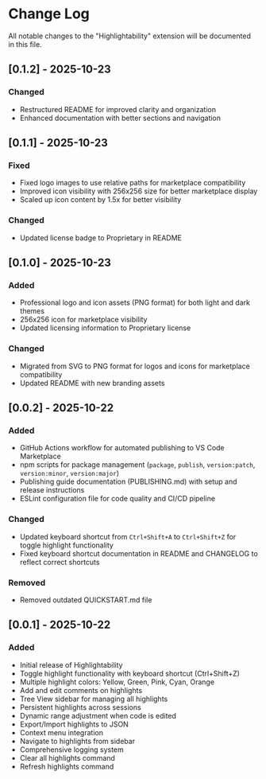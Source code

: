 # Change Log

All notable changes to the "Highlightability" extension will be documented in this file.

## [0.1.2] - 2025-10-23

### Changed
- Restructured README for improved clarity and organization
- Enhanced documentation with better sections and navigation

## [0.1.1] - 2025-10-23

### Fixed
- Fixed logo images to use relative paths for marketplace compatibility
- Improved icon visibility with 256x256 size for better marketplace display
- Scaled up icon content by 1.5x for better visibility

### Changed
- Updated license badge to Proprietary in README

## [0.1.0] - 2025-10-23

### Added
- Professional logo and icon assets (PNG format) for both light and dark themes
- 256x256 icon for marketplace visibility
- Updated licensing information to Proprietary license

### Changed
- Migrated from SVG to PNG format for logos and icons for marketplace compatibility
- Updated README with new branding assets

## [0.0.2] - 2025-10-22

### Added
- GitHub Actions workflow for automated publishing to VS Code Marketplace
- npm scripts for package management (`package`, `publish`, `version:patch`, `version:minor`, `version:major`)
- Publishing guide documentation (PUBLISHING.md) with setup and release instructions
- ESLint configuration file for code quality and CI/CD pipeline

### Changed
- Updated keyboard shortcut from `Ctrl+Shift+A` to `Ctrl+Shift+Z` for toggle highlight functionality
- Fixed keyboard shortcut documentation in README and CHANGELOG to reflect correct shortcuts

### Removed
- Removed outdated QUICKSTART.md file

## [0.0.1] - 2025-10-22

### Added
- Initial release of Highlightability
- Toggle highlight functionality with keyboard shortcut (Ctrl+Shift+Z)
- Multiple highlight colors: Yellow, Green, Pink, Cyan, Orange
- Add and edit comments on highlights
- Tree View sidebar for managing all highlights
- Persistent highlights across sessions
- Dynamic range adjustment when code is edited
- Export/Import highlights to JSON
- Context menu integration
- Navigate to highlights from sidebar
- Comprehensive logging system
- Clear all highlights command
- Refresh highlights command
